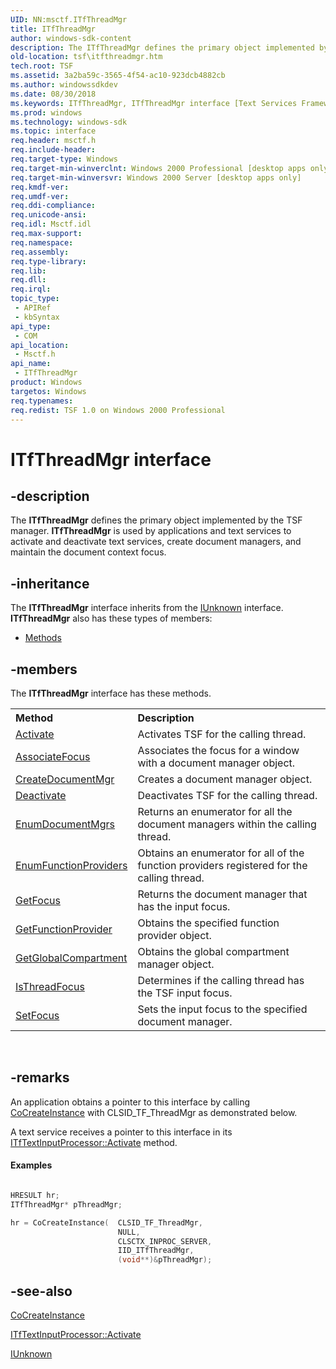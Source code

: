 ```yaml
---
UID: NN:msctf.ITfThreadMgr
title: ITfThreadMgr
author: windows-sdk-content
description: The ITfThreadMgr defines the primary object implemented by the TSF manager. ITfThreadMgr is used by applications and text services to activate and deactivate text services, create document managers, and maintain the document context focus.
old-location: tsf\itfthreadmgr.htm
tech.root: TSF
ms.assetid: 3a2ba59c-3565-4f54-ac10-923dcb4882cb
ms.author: windowssdkdev
ms.date: 08/30/2018
ms.keywords: ITfThreadMgr, ITfThreadMgr interface [Text Services Framework], ITfThreadMgr interface [Text Services Framework],described, _tsf_itfthreadmgr_ref, msctf/ITfThreadMgr, tsf.itfthreadmgr
ms.prod: windows
ms.technology: windows-sdk
ms.topic: interface
req.header: msctf.h
req.include-header: 
req.target-type: Windows
req.target-min-winverclnt: Windows 2000 Professional [desktop apps only]
req.target-min-winversvr: Windows 2000 Server [desktop apps only]
req.kmdf-ver: 
req.umdf-ver: 
req.ddi-compliance: 
req.unicode-ansi: 
req.idl: Msctf.idl
req.max-support: 
req.namespace: 
req.assembly: 
req.type-library: 
req.lib: 
req.dll: 
req.irql: 
topic_type:
 - APIRef
 - kbSyntax
api_type:
 - COM
api_location:
 - Msctf.h
api_name:
 - ITfThreadMgr
product: Windows
targetos: Windows
req.typenames: 
req.redist: TSF 1.0 on Windows 2000 Professional
---
```


# ITfThreadMgr interface


## -description


The <b>ITfThreadMgr</b> defines the primary object implemented by the TSF manager. <b>ITfThreadMgr</b> is used by applications and text services to activate and deactivate text services, create document managers, and maintain the document context focus.


## -inheritance

The <b xmlns:loc="http://microsoft.com/wdcml/l10n">ITfThreadMgr</b> interface inherits from the <a href="https://msdn.microsoft.com/33f1d79a-33fc-4ce5-a372-e08bda378332">IUnknown</a> interface. <b>ITfThreadMgr</b> also has these types of members:
<ul>
<li><a href="https://docs.microsoft.com/">Methods</a></li>
</ul>

## -members

The <b>ITfThreadMgr</b> interface has these methods.
<table class="members" id="memberListMethods">
<tr>
<th align="left" width="37%">Method</th>
<th align="left" width="63%">Description</th>
</tr>
<tr data="declared;">
<td align="left" width="37%">
<a href="https://msdn.microsoft.com/bd9058c0-55b0-4231-a336-7cea4db75c0f">Activate</a>
</td>
<td align="left" width="63%">
Activates TSF for the calling thread.

</td>
</tr>
<tr data="declared;">
<td align="left" width="37%">
<a href="https://msdn.microsoft.com/e2e0ef4e-5254-42c3-aebf-9d46cdee7e67">AssociateFocus</a>
</td>
<td align="left" width="63%">
Associates the focus for a window with a document manager object.

</td>
</tr>
<tr data="declared;">
<td align="left" width="37%">
<a href="https://msdn.microsoft.com/0f90a359-61e7-46e5-9d0b-ab6fe24f3136">CreateDocumentMgr</a>
</td>
<td align="left" width="63%">
Creates a document manager object.

</td>
</tr>
<tr data="declared;">
<td align="left" width="37%">
<a href="https://msdn.microsoft.com/7293fbfa-c385-4713-80b2-760e54dbf4c1">Deactivate</a>
</td>
<td align="left" width="63%">
Deactivates TSF for the calling thread.

</td>
</tr>
<tr data="declared;">
<td align="left" width="37%">
<a href="https://msdn.microsoft.com/0b6f61fb-0ca0-4b93-ad30-d1e080b9bde1">EnumDocumentMgrs</a>
</td>
<td align="left" width="63%">
Returns an enumerator for all the document managers within the calling thread.

</td>
</tr>
<tr data="declared;">
<td align="left" width="37%">
<a href="https://msdn.microsoft.com/6581cd4d-75ad-4a2c-a919-8e2eed6b3939">EnumFunctionProviders</a>
</td>
<td align="left" width="63%">
Obtains an enumerator for all of the function providers registered for the calling thread.

</td>
</tr>
<tr data="declared;">
<td align="left" width="37%">
<a href="https://msdn.microsoft.com/bd6b4566-de23-49f5-9ef1-f82626b1f140">GetFocus</a>
</td>
<td align="left" width="63%">
Returns the document manager that has the input focus.

</td>
</tr>
<tr data="declared;">
<td align="left" width="37%">
<a href="https://msdn.microsoft.com/b320790a-4b54-4475-97e6-e59f083cfc09">GetFunctionProvider</a>
</td>
<td align="left" width="63%">
Obtains the specified function provider object.

</td>
</tr>
<tr data="declared;">
<td align="left" width="37%">
<a href="https://msdn.microsoft.com/801e2c3a-0445-4630-83ba-55f51ef2704e">GetGlobalCompartment</a>
</td>
<td align="left" width="63%">
Obtains the global compartment manager object.

</td>
</tr>
<tr data="declared;">
<td align="left" width="37%">
<a href="https://msdn.microsoft.com/fa753a4d-4f78-45e0-b711-c294adbb307a">IsThreadFocus</a>
</td>
<td align="left" width="63%">
Determines if the calling thread has the TSF input focus.

</td>
</tr>
<tr data="declared;">
<td align="left" width="37%">
<a href="https://msdn.microsoft.com/b437c646-2a15-4ad6-8e7e-3553e7106249">SetFocus</a>
</td>
<td align="left" width="63%">
Sets the input focus to the specified document manager.

</td>
</tr>
</table> 


## -remarks



An application obtains a pointer to this interface by calling <a href="https://msdn.microsoft.com/en-us/library/ms686615(v=VS.85).aspx">CoCreateInstance</a> with CLSID_TF_ThreadMgr as demonstrated below.

A text service receives a pointer to this interface in its <a href="https://msdn.microsoft.com/c5fd6b5c-0a78-4b5b-aad5-0c398798cf30">ITfTextInputProcessor::Activate</a> method.


#### Examples


```cpp

HRESULT hr;
ITfThreadMgr* pThreadMgr;

hr = CoCreateInstance(  CLSID_TF_ThreadMgr, 
                        NULL, 
                        CLSCTX_INPROC_SERVER, 
                        IID_ITfThreadMgr, 
                        (void**)&pThreadMgr);

```





## -see-also




<a href="https://msdn.microsoft.com/en-us/library/ms686615(v=VS.85).aspx">CoCreateInstance</a>



<a href="https://msdn.microsoft.com/c5fd6b5c-0a78-4b5b-aad5-0c398798cf30">ITfTextInputProcessor::Activate
      </a>



<a href="https://msdn.microsoft.com/en-us/library/ms680509(v=VS.85).aspx">IUnknown</a>
 

 

